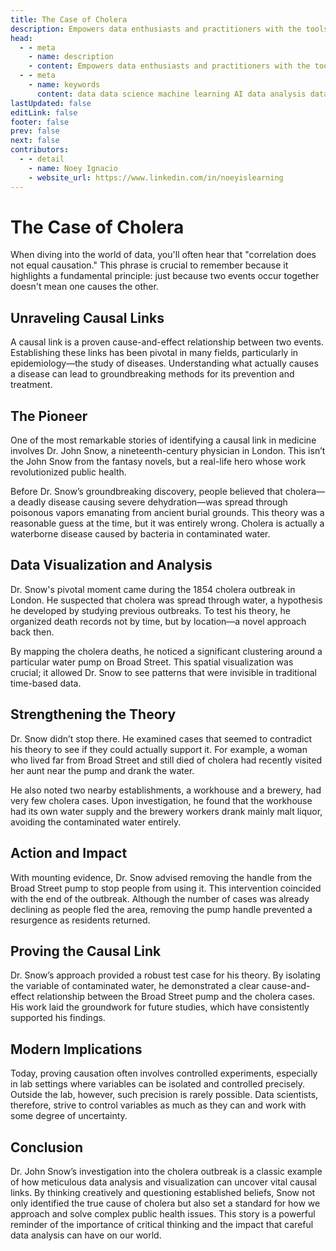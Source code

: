```yaml
---
title: The Case of Cholera
description: Empowers data enthusiasts and practitioners with the tools and knowledge to unlock the potential of data.
head:
  - - meta
    - name: description
    - content: Empowers data enthusiasts and practitioners with the tools and knowledge to unlock the potential of data.
  - - meta
    - name: keywords
      content: data data science machine learning AI data analysis data-driven data enthusiasts data practitioners
lastUpdated: false
editLink: false
footer: false
prev: false
next: false
contributors:
  - - detail
    - name: Noey Ignacio
    - website_url: https://www.linkedin.com/in/noeyislearning
---
```


# The Case of Cholera

When diving into the world of data, you'll often hear that "correlation does not equal causation." This phrase is crucial to remember because it highlights a fundamental principle: just because two events occur together doesn't mean one causes the other.

## Unraveling Causal Links

A causal link is a proven cause-and-effect relationship between two events. Establishing these links has been pivotal in many fields, particularly in epidemiology—the study of diseases. Understanding what actually causes a disease can lead to groundbreaking methods for its prevention and treatment.

## The Pioneer

One of the most remarkable stories of identifying a causal link in medicine involves Dr. John Snow, a nineteenth-century physician in London. This isn’t the John Snow from the fantasy novels, but a real-life hero whose work revolutionized public health.

Before Dr. Snow’s groundbreaking discovery, people believed that cholera—a deadly disease causing severe dehydration—was spread through poisonous vapors emanating from ancient burial grounds. This theory was a reasonable guess at the time, but it was entirely wrong. Cholera is actually a waterborne disease caused by bacteria in contaminated water.

## Data Visualization and Analysis

Dr. Snow's pivotal moment came during the 1854 cholera outbreak in London. He suspected that cholera was spread through water, a hypothesis he developed by studying previous outbreaks. To test his theory, he organized death records not by time, but by location—a novel approach back then.

By mapping the cholera deaths, he noticed a significant clustering around a particular water pump on Broad Street. This spatial visualization was crucial; it allowed Dr. Snow to see patterns that were invisible in traditional time-based data.

## Strengthening the Theory

Dr. Snow didn’t stop there. He examined cases that seemed to contradict his theory to see if they could actually support it. For example, a woman who lived far from Broad Street and still died of cholera had recently visited her aunt near the pump and drank the water.

He also noted two nearby establishments, a workhouse and a brewery, had very few cholera cases. Upon investigation, he found that the workhouse had its own water supply and the brewery workers drank mainly malt liquor, avoiding the contaminated water entirely.

## Action and Impact

With mounting evidence, Dr. Snow advised removing the handle from the Broad Street pump to stop people from using it. This intervention coincided with the end of the outbreak. Although the number of cases was already declining as people fled the area, removing the pump handle prevented a resurgence as residents returned.

## Proving the Causal Link

Dr. Snow’s approach provided a robust test case for his theory. By isolating the variable of contaminated water, he demonstrated a clear cause-and-effect relationship between the Broad Street pump and the cholera cases. His work laid the groundwork for future studies, which have consistently supported his findings.

## Modern Implications

Today, proving causation often involves controlled experiments, especially in lab settings where variables can be isolated and controlled precisely. Outside the lab, however, such precision is rarely possible. Data scientists, therefore, strive to control variables as much as they can and work with some degree of uncertainty.

## Conclusion

Dr. John Snow’s investigation into the cholera outbreak is a classic example of how meticulous data analysis and visualization can uncover vital causal links. By thinking creatively and questioning established beliefs, Snow not only identified the true cause of cholera but also set a standard for how we approach and solve complex public health issues. This story is a powerful reminder of the importance of critical thinking and the impact that careful data analysis can have on our world.
